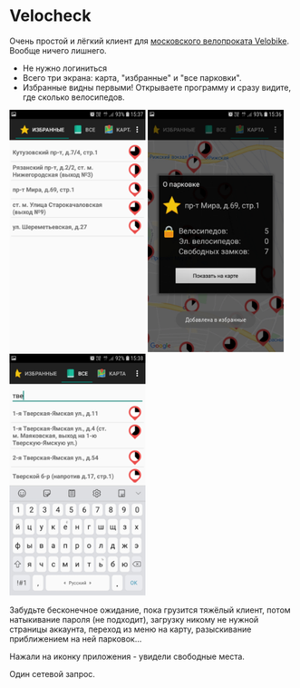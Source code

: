 # Velocheck

Очень простой и лёгкий клиент для [московского велопроката Velobike](https://velobike.ru/). Вообще ничего лишнего.

* Не нужно логиниться
* Всего три экрана: карта, "избранные" и "все парковки".
* Избранные видны первыми! Открываете программу и сразу видите, где сколько велосипедов.

<img src="docs/screen05.jpg" width="240"> <img src="docs/screen04.jpg" width="240"> <img src="docs/screen01.jpg" width="240">

Забудьте бесконечное ожидание, пока грузится тяжёлый клиент, потом натыкивание пароля (не подходит), загрузку никому не нужной страницы аккаунта, переход из меню на карту, разыскивание приближением на ней парковок...

Нажали на иконку приложения - увидели свободные места.

Один сетевой запрос.
